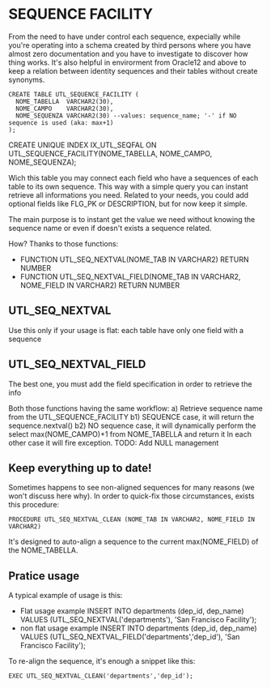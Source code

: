 # SEQUENCE FACILITY

From the need to have under control each sequence, expecially while you're operating into a schema created by third persons where you have almost zero documentation and you have to investigate to discover how thing works.
It's also helpful in envirorment from Oracle12 and above to keep a relation between identity sequences and their tables without create synonyms.

    CREATE TABLE UTL_SEQUENCE_FACILITY (
      NOME_TABELLA  VARCHAR2(30),
      NOME_CAMPO    VARCHAR2(30),
      NOME_SEQUENZA VARCHAR2(30) --values: sequence_name; '-' if NO sequence is used (aka: max+1)
    );

CREATE UNIQUE INDEX IX_UTL_SEQFAL ON UTL_SEQUENCE_FACILITY(NOME_TABELLA, NOME_CAMPO, NOME_SEQUENZA);

Wich this table you may connect each field who have a sequences of each table to its own sequence.
This way with a simple query you can instant retrieve all informations you need.
Related to your needs, you could add optional fields like FLG_PK or DESCRIPTION, but for now keep it simple.

The main purpose is to instant get the value we need without knowing the sequence name or even if doesn't exists a sequence related.

How? Thanks to those functions:
- FUNCTION UTL_SEQ_NEXTVAL(NOME_TAB IN VARCHAR2) RETURN NUMBER
- FUNCTION UTL_SEQ_NEXTVAL_FIELD(NOME_TAB IN VARCHAR2, NOME_FIELD IN VARCHAR2) RETURN NUMBER

## UTL_SEQ_NEXTVAL
Use this only if your usage is flat: each table have only one field with a sequence

## UTL_SEQ_NEXTVAL_FIELD
The best one, you must add the field specification in order to retrieve the info

Both those functions having the same workflow:
a) Retrieve sequence name from the UTL_SEQUENCE_FACILITY
b1) SEQUENCE case, it will return the sequence.nextval()
b2) NO sequence case, it will dynamically perform the select max(NOME_CAMPO)+1 from NOME_TABELLA and return it
In each other case it will fire exception.
TODO: Add NULL management

## Keep everything up to date!
Sometimes happens to see non-aligned sequences for many reasons (we won't discuss here why).
In order to quick-fix those circumstances, exists this procedure:

    PROCEDURE UTL_SEQ_NEXTVAL_CLEAN (NOME_TAB IN VARCHAR2, NOME_FIELD IN VARCHAR2)

It's designed to auto-align a sequence to the current max(NOME_FIELD) of the NOME_TABELLA.

## Pratice usage

A typical example of usage is this:

- Flat usage example
    INSERT INTO departments (dep_id, dep_name) VALUES (UTL_SEQ_NEXTVAL('departments'), 'San Francisco Facility');
- non flat usage example
    INSERT INTO departments (dep_id, dep_name) VALUES (UTL_SEQ_NEXTVAL_FIELD('departments','dep_id'), 'San Francisco Facility');

To re-align the sequence, it's enough a snippet like this:

    EXEC UTL_SEQ_NEXTVAL_CLEAN('departments','dep_id');
